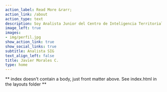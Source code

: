```yaml
---
action_label: Read More &rarr;
action_link: /about
action_type: text
description: Soy Analista Junior del Centro de Inteligencia Territorial
image_left: true
images:
- img/perfil.jpg
show_action_link: true
show_social_links: true
subtitle: Analista SIG
text_align_left: false
title: Javier Morales C.
type: home
---
```


** index doesn't contain a body, just front matter above.
See index.html in the layouts folder **
